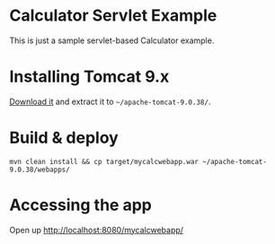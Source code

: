 Calculator Servlet Example
===

This is just a sample servlet-based Calculator example.

Installing Tomcat 9.x
===

[Download it](https://downloads.apache.org/tomcat/tomcat-9/v9.0.38/bin/apache-tomcat-9.0.38.zip)
and extract it to `~/apache-tomcat-9.0.38/`.


Build & deploy
===

    mvn clean install && cp target/mycalcwebapp.war ~/apache-tomcat-9.0.38/webapps/
    
Accessing the app
===

Open up <http://localhost:8080/mycalcwebapp/>
